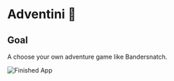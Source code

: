 

# Adventini 🤔

## Goal

A choose your own adventure game like Bandersnatch.

![Finished App](https://github.com/londonappbrewery/Images/blob/master/Destini.gif)


